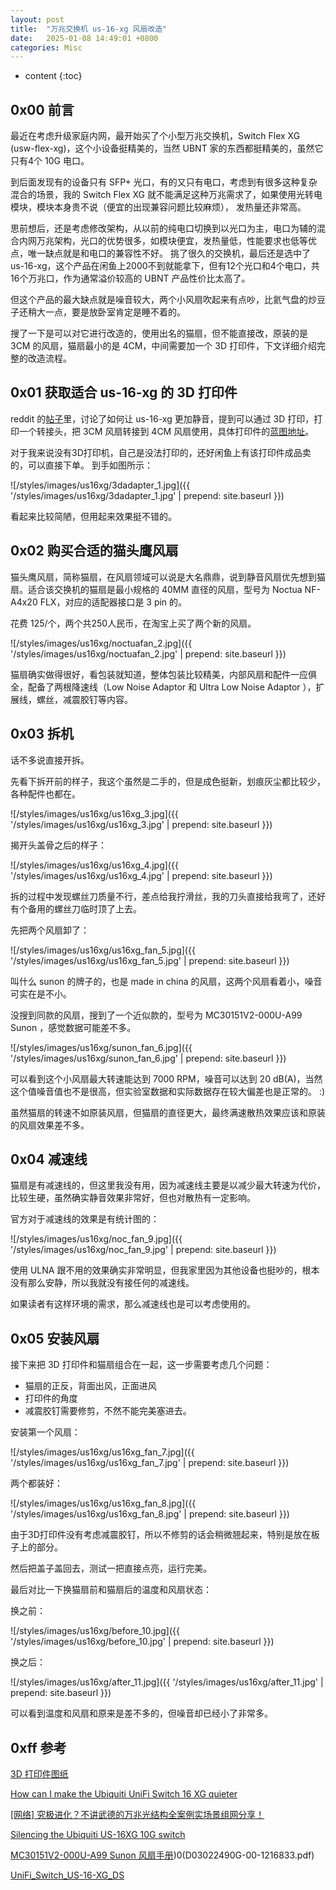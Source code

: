 ```yaml
---
layout: post
title:  "万兆交换机 us-16-xg 风扇改造"
date:   2025-01-08 14:49:01 +0800
categories: Misc
---
```


* content
{:toc}




0x00 前言
------------------

最近在考虑升级家庭内网，最开始买了个小型万兆交换机，Switch Flex XG (usw-flex-xg)，这个小设备挺精美的，当然 UBNT 家的东西都挺精美的，虽然它只有4个 10G 电口。

到后面发现有的设备只有 SFP+ 光口，有的又只有电口，考虑到有很多这种复杂混合的场景，我的 Switch Flex XG 就不能满足这种万兆需求了，如果使用光转电模块，模块本身贵不说（便宜的出现兼容问题比较麻烦）， 发热量还非常高。 

思前想后，还是考虑修改架构，从以前的纯电口切换到以光口为主，电口为辅的混合内网万兆架构，光口的优势很多，如模块便宜，发热量低，性能要求也低等优点，唯一缺点就是和电口的兼容性不好。 挑了很久的交换机，最后还是选中了 us-16-xg，这个产品在闲鱼上2000不到就能拿下，但有12个光口和4个电口，共16个万兆口，作为通常溢价较高的 UBNT 产品性价比太高了。

但这个产品的最大缺点就是噪音较大，两个小风扇吹起来有点吵，比氦气盘的炒豆子还稍大一点，要是放卧室肯定是睡不着的。

搜了一下是可以对它进行改造的，使用出名的猫扇，但不能直接改，原装的是 3CM 的风扇，猫扇最小的是 4CM，中间需要加一个 3D 打印件，下文详细介绍完整的改造流程。


0x01 获取适合 us-16-xg 的 3D 打印件
------------------

reddit 的[帖子](https://www.reddit.com/r/Ubiquiti/comments/idshm5/how_can_i_make_the_ubiquiti_unifi_switch_16_xg/)里，讨论了如何让 us-16-xg 更加静音，提到可以通过 3D 打印，打印一个转接头，把 3CM 风扇转接到 4CM 风扇使用，具体打印件的[蓝图地址](https://www.thingiverse.com/thing:4143421)。

对于我来说没有3D打印机，自己是没法打印的，还好闲鱼上有该打印件成品卖的，可以直接下单。 到手如图所示：


![/styles/images/us16xg/3dadapter_1.jpg]({{ '/styles/images/us16xg/3dadapter_1.jpg' | prepend: site.baseurl }})


看起来比较简陋，但用起来效果挺不错的。


0x02 购买合适的猫头鹰风扇
------------------

猫头鹰风扇，简称猫扇，在风扇领域可以说是大名鼎鼎，说到静音风扇优先想到猫扇。适合该交换机的猫扇是最小规格的 40MM 直径的风扇，型号为 Noctua NF-A4x20 FLX，对应的适配器接口是 3 pin 的。

花费 125/个，两个共250人民币，在淘宝上买了两个新的风扇。


![/styles/images/us16xg/noctuafan_2.jpg]({{ '/styles/images/us16xg/noctuafan_2.jpg' | prepend: site.baseurl }})


猫扇确实做得很好，看包装就知道，整体包装比较精美，内部风扇和配件一应俱全，配备了两根降速线（Low Noise Adaptor 和 Ultra Low Noise Adaptor ），扩展线，螺丝，减震胶钉等内容。


0x03 拆机
------------------

话不多说直接开拆。

先看下拆开前的样子，我这个虽然是二手的，但是成色挺新，划痕灰尘都比较少，各种配件也都在。

![/styles/images/us16xg/us16xg_3.jpg]({{ '/styles/images/us16xg/us16xg_3.jpg' | prepend: site.baseurl }})

揭开头盖骨之后的样子：

![/styles/images/us16xg/us16xg_4.jpg]({{ '/styles/images/us16xg/us16xg_4.jpg' | prepend: site.baseurl }})


拆的过程中发现螺丝刀质量不行，差点给我拧滑丝，我的刀头直接给我弯了，还好有个备用的螺丝刀临时顶了上去。


先把两个风扇卸了：


![/styles/images/us16xg/us16xg_fan_5.jpg]({{ '/styles/images/us16xg/us16xg_fan_5.jpg' | prepend: site.baseurl }})

叫什么 sunon 的牌子的，也是 made in china 的风扇，这两个风扇看着小，噪音可实在是不小。

没搜到同款的风扇，搜到了一个近似款的，型号为 MC30151V2-000U-A99 Sunon ，感觉数据可能差不多。

![/styles/images/us16xg/sunon_fan_6.jpg]({{ '/styles/images/us16xg/sunon_fan_6.jpg' | prepend: site.baseurl }})

可以看到这个小风扇最大转速能达到 7000 RPM，噪音可以达到 20 dB(A)，当然这个值噪音值也不是很高，但实验室数据和实际数据存在较大偏差也是正常的。 :)

虽然猫扇的转速不如原装风扇，但猫扇的直径更大，最终满速散热效果应该和原装的风扇效果差不多。



0x04 减速线
------------------

猫扇是有减速线的，但这里我没有用，因为减速线主要是以减少最大转速为代价，比较生硬，虽然确实静音效果非常好，但也对散热有一定影响。

官方对于减速线的效果是有统计图的：

![/styles/images/us16xg/noc_fan_9.jpg]({{ '/styles/images/us16xg/noc_fan_9.jpg' | prepend: site.baseurl }})

使用 ULNA 跟不用的效果确实非常明显，但我家里因为其他设备也挺吵的，根本没有那么安静，所以我就没有接任何的减速线。

如果读者有这样环境的需求，那么减速线也是可以考虑使用的。



0x05 安装风扇
------------------

接下来把 3D 打印件和猫扇组合在一起，这一步需要考虑几个问题：

- 猫扇的正反，背面出风，正面进风
- 打印件的角度
- 减震胶钉需要修剪，不然不能完美塞进去。

安装第一个风扇：

![/styles/images/us16xg/us16xg_fan_7.jpg]({{ '/styles/images/us16xg/us16xg_fan_7.jpg' | prepend: site.baseurl }})

两个都装好：

![/styles/images/us16xg/us16xg_fan_8.jpg]({{ '/styles/images/us16xg/us16xg_fan_8.jpg' | prepend: site.baseurl }})


由于3D打印件没有考虑减震胶钉，所以不修剪的话会稍微翘起来，特别是放在板子上的部分。


然后把盖子盖回去，测试一把直接点亮，运行完美。


最后对比一下换猫扇前和猫扇后的温度和风扇状态：

换之前：

![/styles/images/us16xg/before_10.jpg]({{ '/styles/images/us16xg/before_10.jpg' | prepend: site.baseurl }})


换之后：

![/styles/images/us16xg/after_11.jpg]({{ '/styles/images/us16xg/after_11.jpg' | prepend: site.baseurl }})


可以看到温度和风扇和原来是差不多的，但噪音却已经小了非常多。

0xff 参考
------------------
[3D 打印件图纸](https://www.thingiverse.com/thing:4143421)  

[How can I make the Ubiquiti UniFi Switch 16 XG quieter](https://www.reddit.com/r/Ubiquiti/comments/idshm5/how_can_i_make_the_ubiquiti_unifi_switch_16_xg/)  

[[网络] 究极进化？不讲武德的万兆光结构全案例实场景组网分享！](https://www.chiphell.com/thread-2278906-1-1.html)  

[Silencing the Ubiquiti US-16XG 10G switch](https://vcojot.blogspot.com/2020/09/silencing-ubiquiti-us-16xg-10g-switch.html)  

[MC30151V2-000U-A99 Sunon 风扇手册](https://www.mouser.sg/datasheet/2/659/Sunon_08142017_MC30151V2-000U-A99))0(D03022490G-00-1216833.pdf)  

[UniFi_Switch_US-16-XG_DS](https://dl.ui.com.cn/datasheets/unifi/UniFi_Switch_US-16-XG_DS.pdf)  


